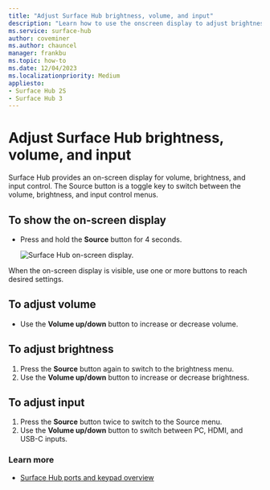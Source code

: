 ```yaml
---
title: "Adjust Surface Hub brightness, volume, and input"
description: "Learn how to use the onscreen display to adjust brightness and other settings in Surface Hub."
ms.service: surface-hub
author: coveminer
ms.author: chauncel
manager: frankbu
ms.topic: how-to
ms.date: 12/04/2023
ms.localizationpriority: Medium
appliesto:
- Surface Hub 2S
- Surface Hub 3
---
```

# Adjust Surface Hub brightness, volume, and input

Surface Hub provides an on-screen display for volume, brightness, and input control. The Source button is a toggle key to switch between the volume, brightness, and input control menus.

## To show the on-screen display

- Press and hold the **Source** button for 4 seconds.

  ![Surface Hub on-screen display.](images/sh2-onscreen-display.png)<br>

 When the on-screen display is visible, use one or more buttons to reach desired settings.

## To adjust volume

- Use the **Volume up/down** button to increase or decrease volume.

## To adjust brightness

1. Press the **Source** button again to switch to the brightness menu.
2. Use the **Volume up/down** button to increase or decrease brightness.

## To adjust input

1. Press the **Source** button twice to switch to the Source menu.
2. Use the **Volume up/down** button to switch between PC, HDMI, and USB-C inputs.

### Learn more

- [Surface Hub ports and keypad overview](surface-hub-port-keypad-overview.md)